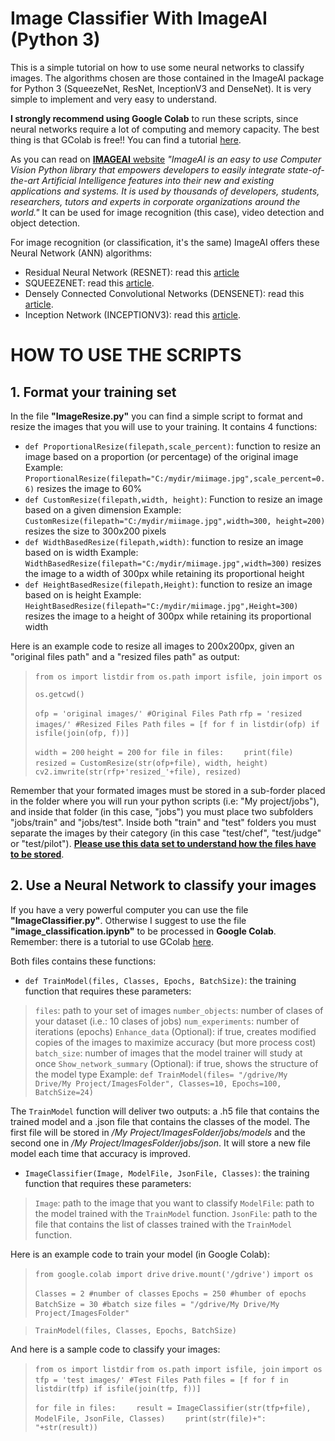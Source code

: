 # Image Classifier With ImageAI (Python 3)
This is a simple tutorial on how to use some neural networks to classify images. The algorithms chosen are those contained in the ImageAI package for Python 3 (SqueezeNet, ResNet, InceptionV3 and DenseNet). It is very simple to implement and very easy to understand. 

**I strongly recommend using Google Colab** to run these scripts, since neural networks require a lot of computing and memory capacity. The best thing is that GColab is free!! You can find a tutorial [here](https://medium.com/deep-learning-turkey/google-colab-free-gpu-tutorial-e113627b9f5d).

As you can read on  [**IMAGEAI** website](http://imageai.org/) *"ImageAI is an easy to use Computer Vision Python library that empowers developers to easily integrate state-of-the-art Artificial Intelligence features into their new and existing applications and systems. It is used by thousands of developers, students, researchers, tutors and experts in corporate organizations around the world."* It can be used for image recognition (this case), video detection and object detection.

For image recognition (or classification, it's the same) ImageAI offers these Neural Network (ANN) algorithms:
- Residual Neural Network (RESNET): read this [article](https://towardsdatascience.com/an-overview-of-resnet-and-its-variants-5281e2f56035)
- SQUEEZENET: read this [article](https://towardsdatascience.com/review-squeezenet-image-classification-e7414825581a).
- Densely Connected Convolutional Networks (DENSENET): read this [article](https://towardsdatascience.com/understanding-and-visualizing-densenets-7f688092391a).
- Inception Network (INCEPTIONV3): read this [article](https://towardsdatascience.com/a-simple-guide-to-the-versions-of-the-inception-network-7fc52b863202).

# HOW TO USE THE SCRIPTS
## 1. Format your training set
In the file **"ImageResize.py"** you can find a simple script to format and resize the images that you will use to your training. It contains 4 functions:
- `def ProportionalResize(filepath,scale_percent)`: function to resize an image based on a proportion (or percentage) of the original image
Example: `ProportionalResize(filepath="C:/mydir/miimage.jpg",scale_percent=0.6)` resizes the image to 60%
- `def CustomResize(filepath,width, height)`: Function to resize an image based on a given dimension
Example: `CustomResize(filepath="C:/mydir/miimage.jpg",width=300, height=200)` resizes the size to 300x200 pixels
- `def WidthBasedResize(filepath,width)`: function to resize an image based on is width
Example: `WidthBasedResize(filepath="C:/mydir/miimage.jpg",width=300)` resizes the image to a width of 300px while retaining its proportional height
- `def HeightBasedResize(filepath,Height)`: function to resize an image based on is height
Example: `HeightBasedResize(filepath="C:/mydir/miimage.jpg",Height=300)` resizes the image to a height of 300px while retaining its proportional width

Here is an example code to resize all images to 200x200px, given an "original files path" and a "resized files path" as output:

>`from os import listdir`
>`from os.path import isfile, join`
>`import os`
>
>`os.getcwd()`
>
>`ofp = 'original images/' #Original Files Path`
>`rfp = 'resized images/' #Resized Files Path`
>`files = [f for f in listdir(ofp) if isfile(join(ofp, f))]`
>
>`width = 200`
>`height = 200`
>`for file in files:`
>`    print(file)`
>`    resized = CustomResize(str(ofp+file), width, height)`
>`    cv2.imwrite(str(rfp+'resized_'+file), resized)`

Remember that your formated images must be stored in a sub-forder placed in the folder where you will run your python scripts (i.e: "My project/jobs"), and inside that folder (in this case, "jobs") you must place two subfolders "jobs/train" and "jobs/test". Inside both "train" and "test" folders you must separate the images by their category (in this case "test/chef", "test/judge" or "test/pilot"). [**Please use this data set to understand how the files have to be stored**](https://github.com/OlafenwaMoses/IdenProf/releases/download/v1.0/idenprof-jpg.zip).

## 2. Use a Neural Network to classify your images

If you have a very powerful computer you can use the file **"ImageClassifier.py"**. Otherwise I suggest to use the file **"image_classification.ipynb"** to be processed in **Google Colab**. Remember: there is a tutorial to use GColab [here](https://medium.com/deep-learning-turkey/google-colab-free-gpu-tutorial-e113627b9f5d).

Both files contains these functions:
- `def TrainModel(files, Classes, Epochs, BatchSize)`: the training function that requires these parameters:
>    `files`: path to your set of images
>    `number_objects`: number of clases of your dataset (i.e.: 10 clases of jobs)
>    `num_experiments`: number of iterations (epochs)
>    `Enhance_data` (Optional): if true, creates modified copies of the images to maximize accuracy (but more process cost)
>    `batch_size`: number of images that the model trainer will study at once
>    `Show_network_summary` (Optional): if true, shows the structure of the model type
Example: `def TrainModel(files= "/gdrive/My Drive/My Project/ImagesFolder", Classes=10, Epochs=100, BatchSize=24)`

The `TrainModel` function will deliver two outputs: a .h5 file that contains the trained model and a .json file that contains the classes of the model. The first file will be stored in */My Project/ImagesFolder/jobs/models* and the second one in */My Project/ImagesFolder/jobs/json*. It will store a new file model each time that accuracy is improved.

- `ImageClassifier(Image, ModelFile, JsonFile, Classes)`: the training function that requires these parameters:
>    `Image`: path to the image that you want to classify
>    `ModelFile`: path to the model trained with the `TrainModel` function.
>    `JsonFile`: path to the file that contains the list of classes trained with the `TrainModel` function.

Here is an example code to train your model (in Google Colab):
>`from google.colab import drive`
>`drive.mount('/gdrive')`
>`import os`
>
>`Classes = 2 #number of classes`
>`Epochs = 250 #humber of epochs`
>`BatchSize = 30 #batch size`
>`files = "/gdrive/My Drive/My Project/ImagesFolder"`

>`TrainModel(files, Classes, Epochs, BatchSize)`

And here is a sample code to classify your images:

>`from os import listdir`
>`from os.path import isfile, join`
>`import os`
>`tfp = 'test images/' #Test Files Path`
>`files = [f for f in listdir(tfp) if isfile(join(tfp, f))]`
>
>`for file in files:`
>`    result = ImageClassifier(str(tfp+file), ModelFile, JsonFile, Classes)`
>`    print(str(file)+": "+str(result))`
